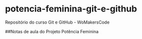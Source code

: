 # potencia-feminina-git-e-github
Repositório do curso Git e GitHub - WoMakersCode

##Notas de aula do Projeto Potência Feminina
